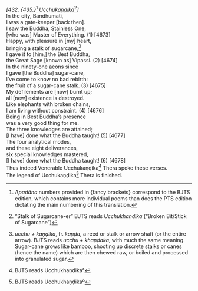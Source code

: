 *\[432. {435.}*[^1] *Ucchukaṇḍika*[^2]*\]*  
In the city, Bandhumatī,  
I was a gate-keeper \[back then\].  
I saw the Buddha, Stainless One,  
\[who was\] Master of Everything. (1) \[4673\]  
Happy, with pleasure in \[my\] heart,  
bringing a stalk of sugarcane,[^3]  
I gave it to \[him,\] the Best Buddha,  
the Great Sage \[known as\] Vipassi. (2) \[4674\]  
In the ninety-one aeons since  
I gave \[the Buddha\] sugar-cane,  
I’ve come to know no bad rebirth:  
the fruit of a sugar-cane stalk. (3) \[4675\]  
My defilements are \[now\] burnt up;  
all \[new\] existence is destroyed.  
Like elephants with broken chains,  
I am living without constraint. (4) \[4676\]  
Being in Best Buddha’s presence  
was a very good thing for me.  
The three knowledges are attained;  
\[I have\] done what the Buddha taught! (5) \[4677\]  
The four analytical modes,  
and these eight deliverances,  
six special knowledges mastered,  
\[I have\] done what the Buddha taught! (6) \[4678\]  
Thus indeed Venerable Ucchukaṇḍika[^4] Thera spoke these verses.  
The legend of Ucchukaṇḍika[^5] Thera is finished.  
[^1]: *Apadāna* numbers provided in {fancy brackets} correspond to the
    BJTS edition, which contains more individual poems than does the PTS
    edition dictating the main numbering of this translation.  
[^2]: “Stalk of Sugarcane-er” BJTS reads *Ucchukhaṇḍika* (“Broken
    Bit/Stick of Sugarcane”)  
[^3]: *ucchu + kaṇḍika*, fr. *kaṇḍa,* a reed or stalk or arrow shaft (or
    the entire arrow). BJTS reads *ucchu + khaṇḍaka*, with much the same
    meaning. Sugar-cane grows like bamboo, shooting up discrete stalks
    or canes (hence the name) which are then chewed raw, or boiled and
    processed into granulated sugar.  
[^4]: BJTS reads Ucchukhaṇḍika°  
[^5]: BJTS reads Ucchukhaṇḍikaº
